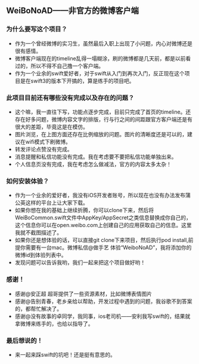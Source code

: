 ## WeiBoNoAD——非官方的微博客户端

### 为什么要写这个项目？

* 作为一个曾经微博的实习生，虽然最后入职上出现了小问题，内心对微博还是很有感情。
* 微博客户端现在的timeline乱得一塌糊涂，刷的微博都是几天前，都是以前看过的，所以不得不自己撸一个客户端。
* 作为一个业余的swift爱好者，对于swift从入门到再次入门，反正现在这个项目是在swift3的版本下开搞的，算是练手的项目吧。

### 此项目目前还有哪些没有完成以及存在的问题？

* 这个嘛，我一直往下写，功能点逐步完成，目前只完成了首页的timeline。还存在好多问题，微博内容文字的排版，行与行之间的间距跟官方客户端还是有很大的差距，毕竟这是在模仿。
* 图片浏览，在上图方面还存在比例缩放的问题。图片的清晰度还是可以的，建议在wifi模式下刷微博。
* 转发评论点赞没有完成。
* 消息提醒和私信功能没有完成。我在考虑要不要把私信功能单独出来。
* 个人信息页没有完成，我在考虑怎么做减法，官方的内容太多太杂！

### 如何安装体验？

* 作为一个业余的爱好者，我没有iOS开发者账号，所以现在也没有办法发布蒲公英这样的平台上让大家下载。
* 如果你想在我的基础上继续折腾，你可以clone下来，然后将WeiBoCommon.swift文件中AppKey/AppSecret之类信息替换成你自己的，这个信息你可以在open.weibo.com上创建自己的应用获取自己的信息。这里我就不截图描述了。
* 如果你还是想体验的话，可以直接git clone下来项目，然后执行pod install,前提你需要有一台mac。微博私信@做手艺 体验“WeiboNoAD”，我将添加你的微博id到体验列表中。
* 发现问题可以告诉我哟，我们一起来把这个项目做好哟！

### 感谢！

* 感谢@安正超 超哥提供了一些资源素材，比如微博表情图片
* 感谢@告别青春，老乡亲给以帮助，开发过程中遇到的问题，我谷歌不到答案的，都帮忙解决了。
* 感谢@没有故事的卓同学，我同事，ios老司机——安利我写swift的，结果就拿微博来练手的，也给以指导了。

### 最后想说的！

* 来一起来踩swift的坑吧！还是挺有意思的。
